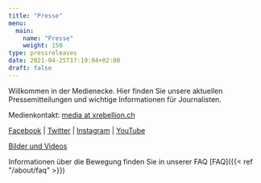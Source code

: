 ```yaml
---
title: "Presse"
menu:
  main:
    name: "Presse"
    weight: 150
type: pressreleases
date: 2021-04-25T17:19:04+02:00
draft: false
---
```


Willkommen in der Medienecke. Hier finden Sie unsere aktuellen Pressemitteilungen und wichtige Informationen für Journalisten.


Medienkontakt: [media at xrebellion.ch](media@xrebellion.ch)

[Facebook](https://facebook.com/XRSwitzerland) | [Twitter](https://twitter.com/@xrSchweiz) | [Instagram](https://instagram.com/xr_switzerland) | [YouTube](https://www.youtube.com/channel/UCcXrHicgZhfhCWg2cCrXCsA)

[Bilder und Videos](https://show.pics.io/xr-global-media-resources-public/search?tagId=5fa93cf0af1bf200110c09a7)


Informationen über die Bewegung finden Sie in unserer FAQ [FAQ]({{< ref "/about/faq" >}})
